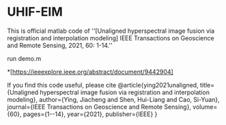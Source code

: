 # UHIF-EIM


This is official matlab code of ''[Unaligned hyperspectral image fusion via registration and interpolation modeling] IEEE Transactions on Geoscience and Remote Sensing, 2021, 60: 1-14.''
 

run demo.m 


*[https://ieeexplore.ieee.org/abstract/document/9442904]

If you find this code useful, please cite
@article{ying2021unaligned,
  title={Unaligned hyperspectral image fusion via registration and interpolation modeling},
  author={Ying, Jiacheng and Shen, Hui-Liang and Cao, Si-Yuan},
  journal={IEEE Transactions on Geoscience and Remote Sensing},
  volume={60},
  pages={1--14},
  year={2021},
  publisher={IEEE}
}


